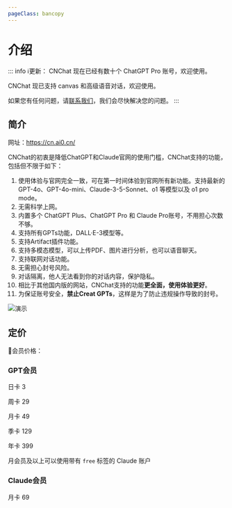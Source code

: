 ```yaml
---
pageClass: bancopy
---
```

# 介绍

::: info ℹ️更新：
CNChat 现在已经有数十个 ChatGPT Pro 账号，欢迎使用。

CNChat 现已支持 canvas 和高级语音对话，欢迎使用。

如果您有任何问题，请[联系我们](https://cn.jerryz.com.cn/guide/contact)，我们会尽快解决您的问题。
:::

## 简介

网址：https://cn.ai0.cn/

CNChat的初衷是降低ChatGPT和Claude官网的使用门槛，CNChat支持的功能，包括但不限于如下：

1. 使用体验与官网完全一致，可在第一时间体验到官网所有新功能。支持最新的 GPT-4o、GPT-4o-mini、Claude-3-5-Sonnet、o1 等模型以及 o1 pro mode。
2. 无需科学上网。
3. 内置多个 ChatGPT Plus、ChatGPT Pro 和 Claude Pro账号，不用担心次数不够。
4. 支持所有GPTs功能，DALL·E-3模型等。
5. 支持Artifact插件功能。
6. 支持多模态模型，可以上传PDF、图片进行分析，也可以语音聊天。
7. 支持联网对话功能。
8. 无需担心封号风险。
9. 对话隔离，他人无法看到你的对话内容，保护隐私。
10. 相比于其他国内版的网站，CNChat支持的功能**更全面，使用体验更好**。
11. 为保证账号安全，**禁止Creat GPTs**，这样是为了防止违规操作导致的封号。

![演示](https://cdn.jerryz.com.cn/gh/YangguangZhou/CNChat-Docs@main/docs/public/1.png)

## 定价

🤖会员价格：

### GPT会员

日卡 3

周卡 29

月卡 49

季卡 129

年卡 399

月会员及以上可以使用带有 `free` 标签的 Claude 账户

### Claude会员

月卡 69